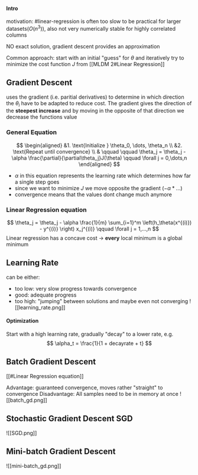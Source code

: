#### Intro
motivation: #linear-regression is often too slow to be practical for larger datasets($O(n^3)$), also not very numerically stable for highly correlated columns

NO exact solution, gradient descent provides an approximation

Common approach: start with an initial "guess" for $\theta$ and iteratively try to minimize the cost function $J$ from [[MLDM 2#Linear Regression]]

## Gradient Descent 

uses the gradient (i.e. paritial derivatives) to determine in which direction the $\theta_i$ have to be adapted to reduce cost.
The gradient gives the direction of the **steepest increase** and by moving in the opposite of that direction we decrease the functions value

### General Equation
$$
\begin{aligned}
&1. \text{Initialize } \theta_0, \dots, \theta_n \\
&2. \text{Repeat until convergence} \\
& \qquad \qquad \theta_j = \theta_j - \alpha \frac{\partial}{\partial\theta_j}J(\theta) \qquad \forall j = 0,\dots,n
\end{aligned}
$$

- $\alpha$  in this equation represents the learning rate which determines how far a single step goes
- since we want to minimize $J$ we move opposite the gradient ($- \alpha*...$)
- convergence means that the values dont change much anymore

### Linear Regression equation

$$
\theta_j = \theta_j - \alpha \frac{1}{m} 
\sum_{i=1}^m \left(h_\theta(x^{(i)}) - y^{(i)} \right) x_j^{(i)} 
\qquad \forall j = 1,...,n
$$
Linear regression has a concave cost -> **every** local minimum is a global minimum


## Learning Rate

can be either:
- too low: very slow progress towards convergence
- good: adequate progress
- too high: "jumping" between solutions and maybe even not converging
![[learning_rate.png]]

#### Optimization

Start with a high learning rate, gradually "decay" to a lower rate, e.g.
$$
 \alpha_t = \frac{1}{1 + decayrate + t}
$$



## Batch Gradient Descent

[[#Linear Regression equation]]

Advantage: guaranteed convergence, moves rather "straight" to convergence
Disadvantage: All samples need to be in memory at once
![[batch_gd.png]]

## Stochastic Gradient Descent SGD

![[SGD.png]]


## Mini-batch Gradient Descent

![[mini-batch_gd.png]]